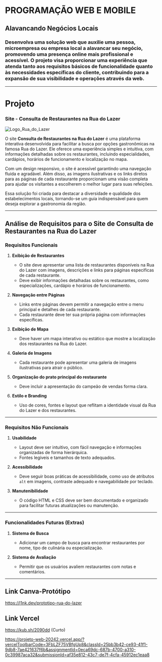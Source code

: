 # PROGRAMAÇÃO WEB E MOBILE

## Alavancando Negócios Locais
### Desenvolva uma solução web que auxilie uma pessoa, microempresa ou empresa local a  alavancar seu negócio, promovendo uma presença online mais profissional e acessível. O projeto  visa proporcionar uma experiência que atenda tanto aos requisitos básicos de funcionalidade quanto às necessidades específicas do cliente, contribuindo para a expansão de sua visibilidade e operações através da web.

---

# Projeto

### Site - **Consulta de Restaurantes na Rua do Lazer**
![Logo_Rua_do_Lazer](https://github.com/user-attachments/assets/2de79011-b787-4115-ad7e-e2b595e005cf)






O site **Consulta de Restaurantes na Rua do Lazer** é uma plataforma interativa desenvolvida para facilitar a busca por opções gastronômicas na famosa Rua do Lazer. Ele oferece uma experiência simples e intuitiva, com informações detalhadas sobre os restaurantes, incluindo especialidades, cardápios, horários de funcionamento e localização no mapa.

Com um design responsivo, o site é acessível garantindo uma navegação fluida e agradável. Além disso, as imagens ilustrativas e os links diretos para as páginas de cada restaurante proporcionam uma visão completa para ajudar os visitantes a escolherem o melhor lugar para suas refeições.

Essa solução foi criada para destacar a diversidade e qualidade dos estabelecimentos locais, tornando-se um guia indispensável para quem deseja explorar a gastronomia da região.

---
## Análise de Requisitos para o Site de Consulta de Restaurantes na Rua do Lazer


### **Requisitos Funcionais**

1. **Exibição de Restaurantes**  
   - O site deve apresentar uma lista de restaurantes disponíveis na Rua do Lazer com imagens, descrições e links para páginas específicas de cada restaurante.
   - Deve exibir informações detalhadas sobre os restaurantes, como especializações, cardápio e horários de funcionamento.

2. **Navegação entre Páginas**
   - Links entre páginas devem permitir a navegação entre o menu principal e detalhes de cada restaurante.
   - Cada restaurante deve ter sua própria página com informações específicas.

3. **Exibição de Mapa**
   - Deve haver um mapa interativo ou estático que mostre a localização dos restaurantes na Rua do Lazer.

4. **Galeria de Imagens**
   - Cada restaurante pode apresentar uma galeria de imagens ilustrativas para atrair o público.

5. **Organização do prato principal do restaurante**
   - Deve incluir a apresentação do campeão de vendas forma clara.

6. **Estilo e Branding**
   - Uso de cores, fontes e layout que reflitam a identidade visual da Rua do Lazer e dos restaurantes.


---

### **Requisitos Não Funcionais**


1. **Usabilidade**
   - Layout deve ser intuitivo, com fácil navegação e informações organizadas de forma hierárquica.
   - Fontes legíveis e tamanhos de texto adequados.

2. **Acessibilidade**
   - Deve seguir boas práticas de acessibilidade, como uso de atributos `alt` em imagens, contraste adequado e navegabilidade por teclado.

3. **Manutenibilidade**
   - O código HTML e CSS deve ser bem documentado e organizado para facilitar futuras atualizações ou manutenção.
---

### **Funcionalidades Futuras (Extras)**
1. **Sistema de Busca**  
   - Adicionar um campo de busca para encontrar restaurantes por nome, tipo de culinária ou especialização.

2. **Sistema de Avaliação**
   - Permitir que os usuários avaliem restaurantes com notas e comentários.

---


## **Link Canva-Protótipo**

https://l1nk.dev/prototipo-rua-do-lazer

## **Link Vercel**

https://kub.sh/2090dd (Curto)

https://projeto-web-20242.vercel.app/?vercelToolbarCode=3FbLZF75VBfgUp8&classId=25bb3b42-ce93-41f1-9db8-7ae421637f6b&assignmentId=0eca69dc-687b-4700-a310-0c39987aca32&submissionId=af35e812-43c7-de7f-4cfa-45912ec1eaa8






